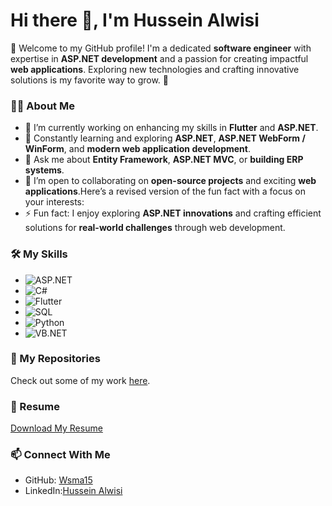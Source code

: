 <!--
**wsma15/wsma15** is a ✨ _special_ ✨ repository because its `README.md` (this file) appears on your GitHub profile.

Here are some ideas to get you started:

- 🔭 I’m currently working on ...
- 🌱 I’m currently learning ...
- 👯 I’m looking to collaborate on ...
- 🤔 I’m looking for help with ...
- 💬 Ask me about ...
- 📫 How to reach me: ...
- 😄 Pronouns: ...
- ⚡ Fun fact: ...
-->

# Hi there 👋, I'm Hussein Alwisi

🌟 Welcome to my GitHub profile! I'm a dedicated **software engineer** with expertise in **ASP.NET development** and a passion for creating impactful **web applications**. Exploring new technologies and crafting innovative solutions is my favorite way to grow. 🚀  

### 👨‍💻 About Me

- 🔭 I’m currently working on enhancing my skills in **Flutter** and **ASP.NET**.
- 🌱 Constantly learning and exploring **ASP.NET**, **ASP.NET WebForm / WinForm**, and **modern web application development**.
- 💬 Ask me about **Entity Framework**, **ASP.NET MVC**, or **building ERP systems**.
- 🤝 I’m open to collaborating on **open-source projects** and exciting **web applications**.Here’s a revised version of the fun fact with a focus on your interests:  
- ⚡ Fun fact: I enjoy exploring **ASP.NET innovations** and crafting efficient solutions for **real-world challenges** through web development.  

### 🛠️ My Skills

- ![ASP.NET](https://img.shields.io/badge/-ASP.NET-5C2D91?logo=.net&logoColor=white)
- ![C#](https://img.shields.io/badge/-C%23-239120?logo=c-sharp&logoColor=white)
- ![Flutter](https://img.shields.io/badge/-Flutter-02569B?logo=flutter&logoColor=white)
- ![SQL](https://img.shields.io/badge/-SQL-CC2927?logo=microsoft-sql-server&logoColor=white)
- ![Python](https://img.shields.io/badge/-Python-3776AB?logo=python&logoColor=white)
- ![VB.NET](https://img.shields.io/badge/-VB.NET-5C2D91?logo=.net&logoColor=white)

### 📂 My Repositories
Check out some of my work [here](https://github.com/wsma15/ProjectTraining2).  

### 📄 Resume
[Download My Resume]((https://github.com/wsma15/wsma15/blob/main/Hussin%20Alwisi%20Resume.pdf))

### 📫 Connect With Me
- GitHub:  [Wsma15](https://github.com/wsma15)
- LinkedIn:[Hussein Alwisi](https://www.linkedin.com/in/hussein-al-wisi-b00310218/) 
